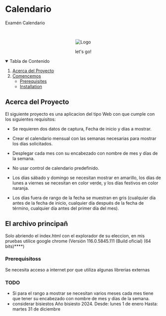# Calendario
Examén Calendario
<!-- PROJECT LOGO -->
<br />
<p align="center">
  <a>
    <img src="images/pantalla_principal.PNG" alt="Logo">
  </a>
</p>

  <p align="center">
       let's go!
    <br />
  </p>


<!-- TABLE OF CONTENTS -->
<details open="open">
  <summary>Tabla de Contenido</summary>
  <ol>
    <li>
      <a href="#about-the-project">Acerca del Proyecto</a>
    </li>
    <li>
      <a href="#getting-started">Comencemos</a>
      <ul>
        <li><a href="#prerequisites">Prerequisites</a></li>
        <li><a href="#installation">Installation</a></li>
      </ul>
    </li>
  </ol>
</details>

<!-- Acerca del Proyecto -->
## Acerca del Proyecto

El siguiente proyecto es una aplicacion del tipo Web con que cumple con los siguientes requisitos:

* Se requieren dos datos de captura, Fecha de inicio y días a mostrar.

* Crear el calendario mensual con las semanas necesarias para mostrar los días solicitados.

* Desplegar cada mes con su encabezado con nombre de mes y días de la semana.

* No usar control de calendario predefinido.

* Los días sábado y domingo se necesitan mostrar en amarillo, los días de lunes a viernes se necesitan en color verde, y los días festivos en color naranja.

* Los días fuera de rango de la fecha se muestran en gris (cualquier día antes de la fecha de inicio, cualquier día después de la fecha de término, cualquier día antes del primer día del mes).

<!-- GETTING STARTED -->
## El archivo principañ

Solo abriendo el index.html con el explorador de su eleccion, en mis pruebas utilice google chrome (Versión 116.0.5845.111 (Build oficial) (64 bits)****)

### Prerequisitoss

Se necesita acceso a internet por que utiliza algunas librerias externas  

### TODO
- Si para el rango a mostrar se necesitan varios meses cada mes tiene que tener su encabezado con nombre de mes y días de la semana.
- considerar bisiestos Año bisiesto 2024. Desde: lunes 1 de enero Hasta: martes 31 de diciembre

